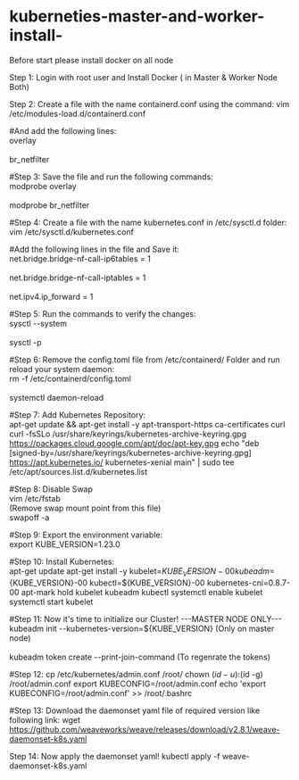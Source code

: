 # kuberneties-master-and-worker-install-
Before start please install docker on all node 

Step 1: Login with root user and Install Docker ( in Master & Worker Node Both)

Step 2:  Create a file with the name containerd.conf using the command:
vim /etc/modules-load.d/containerd.conf

#And add the following lines:
<br>overlay<br>
<br>br_netfilter<br>

#Step 3: Save the file and run the following commands:
<br>modprobe overlay<br>
<br>modprobe br_netfilter<br>

#Step 4: Create a file with the name kubernetes.conf in /etc/sysctl.d folder:
<br>vim /etc/sysctl.d/kubernetes.conf<br>

#Add the following lines in the file and Save it:
<br>net.bridge.bridge-nf-call-ip6tables = 1<br>
<br>net.bridge.bridge-nf-call-iptables = 1<br>
<br>net.ipv4.ip_forward = 1<br>

#Step 5: Run the commands to verify the changes:
<br>sysctl --system<br>
<br>sysctl -p<br>

#Step 6: Remove the config.toml file from /etc/containerd/ Folder and run reload your system daemon:
<br>rm -f /etc/containerd/config.toml<br>
<br>systemctl daemon-reload<br>

#Step 7: Add Kubernetes Repository:
<br>apt-get update && apt-get install -y apt-transport-https ca-certificates curl
curl -fsSLo /usr/share/keyrings/kubernetes-archive-keyring.gpg https://packages.cloud.google.com/apt/doc/apt-key.gpg
echo "deb [signed-by=/usr/share/keyrings/kubernetes-archive-keyring.gpg] https://apt.kubernetes.io/ kubernetes-xenial main" | sudo tee /etc/apt/sources.list.d/kubernetes.list<br>

#Step 8: Disable Swap
<br>vim /etc/fstab <br>   (Remove swap mount point from this file)
<br>swapoff -a<br>

#Step 9: Export the environment variable:
<br>export KUBE_VERSION=1.23.0<br>

#Step 10: Install Kubernetes:
<br>apt-get update
apt-get install -y kubelet=${KUBE_VERSION}-00 kubeadm=${KUBE_VERSION}-00 kubectl=${KUBE_VERSION}-00 kubernetes-cni=0.8.7-00
apt-mark hold kubelet kubeadm kubectl
systemctl enable kubelet
systemctl start kubelet<br>

#Step 11: Now it's time to initialize our Cluster!
---MASTER NODE ONLY---
<br>kubeadm init --kubernetes-version=${KUBE_VERSION} (Only on master node)<br>
<br>kubeadm token create --print-join-command (To regenrate the tokens)<br>

#Step 12:
cp /etc/kubernetes/admin.conf /root/
chown $(id -u):$(id -g) /root/admin.conf
export KUBECONFIG=/root/admin.conf
echo 'export KUBECONFIG=/root/admin.conf' >> /root/.bashrc

#Step 13: Download the daemonset yaml file of required version like following link:
wget https://github.com/weaveworks/weave/releases/download/v2.8.1/weave-daemonset-k8s.yaml

Step 14: Now apply the daemonset yaml!
kubectl apply -f weave-daemonset-k8s.yaml

